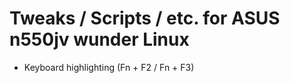 # Tweaks / Scripts / etc. for ASUS n550jv wunder Linux

* Keyboard highlighting (Fn + F2 / Fn + F3)
